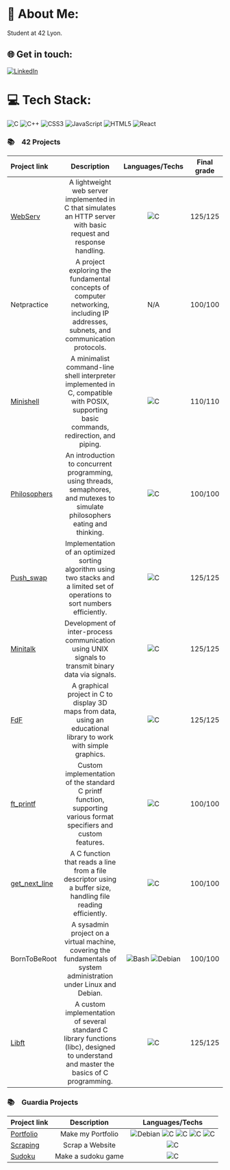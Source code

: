 # 💫 About Me:
Student at 42 Lyon.


## 🌐 Get in touch:
[![LinkedIn](https://img.shields.io/badge/LinkedIn-%230077B5.svg?logo=linkedin&logoColor=white)](https://linkedin.com/in/avg38) 

# 💻 Tech Stack:
![C](https://img.shields.io/badge/c-%2300599C.svg?style=for-the-badge&logo=c&logoColor=white) ![C++](https://img.shields.io/badge/c++-%2300599C.svg?style=for-the-badge&logo=c%2B%2B&logoColor=white) ![CSS3](https://img.shields.io/badge/css3-%231572B6.svg?style=for-the-badge&logo=css3&logoColor=white) ![JavaScript](https://img.shields.io/badge/javascript-%23323330.svg?style=for-the-badge&logo=javascript&logoColor=%23F7DF1E) ![HTML5](https://img.shields.io/badge/html5-%23E34F26.svg?style=for-the-badge&logo=html5&logoColor=white) ![React](https://img.shields.io/badge/react-%2320232a.svg?style=for-the-badge&logo=react&logoColor=%2361DAFB) 

<h3>📚&emsp;42 Projects</h3>
  
  | Project link | Description |  Languages/Techs | Final grade |
  | :- | :-: | :-: | :-: |
  | <a href="https://github.com/avg38/WebServ">WebServ</a> | A lightweight web server implemented in C that simulates an HTTP server with basic request and response handling. | <img alt="C" src="[https://custom-icon-badges.demolab.com/badge/C-03599C.svg?logo=c-in-hexagon&logoColor=white](https://www.google.com/url?sa=i&url=https%3A%2F%2Ffr.m.wikipedia.org%2Fwiki%2FFichier%3AISO_C%252B%252B_Logo.svg&psig=AOvVaw0y-RUdMtiMc_Z2R446jocA&ust=1736945236454000&source=images&cd=vfe&opi=89978449&ved=0CBQQjRxqFwoTCNDTl7Cf9YoDFQAAAAAdAAAAABAE)"> | 125/125 |
  | Netpractice | A project exploring the fundamental concepts of computer networking, including IP addresses, subnets, and communication protocols. | N/A | 100/100 |
  | <a href="https://github.com/avg38/minishell">Minishell</a> | A minimalist command-line shell interpreter implemented in C, compatible with POSIX, supporting basic commands, redirection, and piping. | <img alt="C" src="https://custom-icon-badges.demolab.com/badge/C-03599C.svg?logo=c-in-hexagon&logoColor=white"> | 110/110 |
  | <a href="https://github.com/avg38/Philosophers">Philosophers</a> | An introduction to concurrent programming, using threads, semaphores, and mutexes to simulate philosophers eating and thinking. | <img alt="C" src="https://custom-icon-badges.demolab.com/badge/C-03599C.svg?logo=c-in-hexagon&logoColor=white"> | 100/100 |
  | <a href="https://github.com/avg38/push_swap">Push_swap</a> | Implementation of an optimized sorting algorithm using two stacks and a limited set of operations to sort numbers efficiently. | <img alt="C" src="https://custom-icon-badges.demolab.com/badge/C-03599C.svg?logo=c-in-hexagon&logoColor=white"> | 125/125 |
  | <a href="https://github.com/avg38/minitalk">Minitalk</a> | Development of inter-process communication using UNIX signals to transmit binary data via signals. | <img alt="C" src="https://custom-icon-badges.demolab.com/badge/C-03599C.svg?logo=c-in-hexagon&logoColor=white"> | 125/125 |
  | <a href="https://github.com/avg38/FdF">FdF</a> | A graphical project in C to display 3D maps from data, using an educational library to work with simple graphics. | <img alt="C" src="https://custom-icon-badges.demolab.com/badge/C-03599C.svg?logo=c-in-hexagon&logoColor=white"> | 125/125 |
  | <a href="https://github.com/avg38/ft_printf">ft_printf</a> | Custom implementation of the standard C printf function, supporting various format specifiers and custom features.	| <img alt="C" src="https://custom-icon-badges.demolab.com/badge/C-03599C.svg?logo=c-in-hexagon&logoColor=white"> | 100/100 |
  | <a href="https://github.com/avg38/get_next_line">get_next_line</a> | A C function that reads a line from a file descriptor using a buffer size, handling file reading efficiently. | <img alt="C" src="https://custom-icon-badges.demolab.com/badge/C-03599C.svg?logo=c-in-hexagon&logoColor=white"> | 100/100 |
  | BornToBeRoot | A sysadmin project on a virtual machine, covering the fundamentals of system administration under Linux and Debian. | <img alt="Bash" src="https://img.shields.io/badge/Bash-121011.svg?logo=gnu-bash&logoColor=white"> <img alt="Debian" src="https://img.shields.io/badge/Debian-D70A53?logo=debian&logoColor=white"> | 100/100 |
  | <a href="https://github.com/avg38/libft">Libft</a> | A custom implementation of several standard C library functions (libc), designed to understand and master the basics of C programming. | <img alt="C" src="https://custom-icon-badges.demolab.com/badge/C-03599C.svg?logo=c-in-hexagon&logoColor=white"> | 125/125 |

<h3>📚&emsp;Guardia Projects</h3>
  
  | Project link | Description |  Languages/Techs |
  | :- | :-: | :-: |
  | <a href="https://github.com/avg38/amandine-vialleguerin.fr">Portfolio</a> | Make my Portfolio |  <img alt="Debian" src="https://img.shields.io/badge/Debian-D70A53?logo=debian&logoColor=white"> <img alt="C" src="https://custom-icon-badges.demolab.com/badge/C-03599C.svg?logo=c-in-hexagon&logoColor=white"> <img alt="C" src="https://img.shields.io/badge/css3-%231572B6.svg?style=for-the-badge&logo=css3&logoColor=white"> <img alt="C" src="https://img.shields.io/badge/html5-%23E34F26.svg?style=for-the-badge&logo=html5&logoColor=white"> <img alt="C" src="https://img.shields.io/badge/javascript-%23323330.svg?style=for-the-badge&logo=javascript&logoColor=%23F7DF1E">|
  | <a href="https://github.com/avg38/Scraping">Scraping</a> | Scrap a Website | <img alt="C" src="https://custom-icon-badges.demolab.com/badge/C-03599C.svg?logo=c-in-hexagon&logoColor=white"> |
  | <a href="https://github.com/avg38/sudoku">Sudoku</a> | Make a sudoku game | <img alt="C" src="https://custom-icon-badges.demolab.com/badge/C-03599C.svg?logo=c-in-hexagon&logoColor=white"> |

